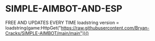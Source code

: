 # SIMPLE-AIMBOT-AND-ESP
FREE AND UPDATES EVERY TIME 
loadstring version = loadstring(game:HttpGet("https://raw.githubusercontent.com/Bryan-Cracks/SIMPLE-AIMBOT/main/main"))()

